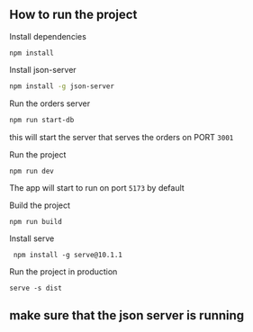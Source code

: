 ## How to run the project

Install dependencies

```
npm install
```

Install json-server

```bash
npm install -g json-server
```

Run the orders server

```bash
npm run start-db
```

this will start the server that serves the orders on PORT `3001`

Run the project

```
npm run dev
```

The app will start to run on port `5173` by default

Build the project

```
npm run build
```

Install serve

```
 npm install -g serve@10.1.1
```

Run the project in production

```
serve -s dist
```

## make sure that the json server is running
